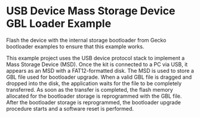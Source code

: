# USB Device Mass Storage Device GBL Loader Example

Flash the device with the internal storage bootloader from Gecko bootloader examples to ensure that this example works. 

This example project uses the USB device protocol stack to implement a Mass Storage Device (MSD). Once the kit is connected to a PC via USB, it appears as an MSD with a FAT12-formatted disk. The MSD is used to store a GBL file used for bootloader upgrade. When a valid GBL file is dragged and dropped into the disk, the application waits for the file to be completely transferred. As soon as the transfer is completed, the flash memory allocated for the bootloader storage is reprogrammed with the GBL file. After the bootloader storage is reprogrammed, the bootloader upgrade procedure starts and a software reset is performed.
